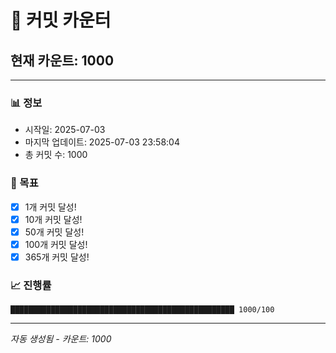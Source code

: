 # 🔢 커밋 카운터

## 현재 카운트: 1000

---

### 📊 정보
- 시작일: 2025-07-03
- 마지막 업데이트: 2025-07-03 23:58:04
- 총 커밋 수: 1000

### 🎯 목표
- [x] 1개 커밋 달성!
- [x] 10개 커밋 달성!
- [x] 50개 커밋 달성!
- [x] 100개 커밋 달성!
- [x] 365개 커밋 달성!

### 📈 진행률
```
██████████████████████████████████████████████████ 1000/100
```

---
*자동 생성됨 - 카운트: 1000*
